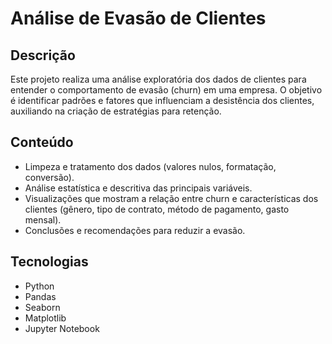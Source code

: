 # Análise de Evasão de Clientes 

## Descrição

Este projeto realiza uma análise exploratória dos dados de clientes para entender o comportamento de evasão (churn) em uma empresa. O objetivo é identificar padrões e fatores que influenciam a desistência dos clientes, auxiliando na criação de estratégias para retenção.

## Conteúdo

- Limpeza e tratamento dos dados (valores nulos, formatação, conversão).  
- Análise estatística e descritiva das principais variáveis.  
- Visualizações que mostram a relação entre churn e características dos clientes (gênero, tipo de contrato, método de pagamento, gasto mensal).  
- Conclusões e recomendações para reduzir a evasão.

## Tecnologias

- Python  
- Pandas  
- Seaborn  
- Matplotlib  
- Jupyter Notebook
